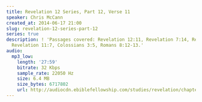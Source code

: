 ```yaml
---
title: Revelation 12 Series, Part 12, Verse 11
speaker: Chris McCann
created_at: 2014-06-17 21:00
slug: revelation-12-series-part-12
series: true
description: ! 'Passages covered: Revelation 12:11, Revelation 7:14, Revelation 13:8,
  Revelation 11:7, Colossians 3:5, Romans 8:12-13.'
audio:
  mp3_low:
    length: '27:59'
    bitrate: 32 Kbps
    sample_rate: 22050 Hz
    size: 6.4 MB
    size_bytes: 6717802
    url: http://audiocdn.ebiblefellowship.com/studies/revelation/chapter-12/2014.06.17_McCann_-_Revelation_12_Series_Part_12.mp3
---
```

